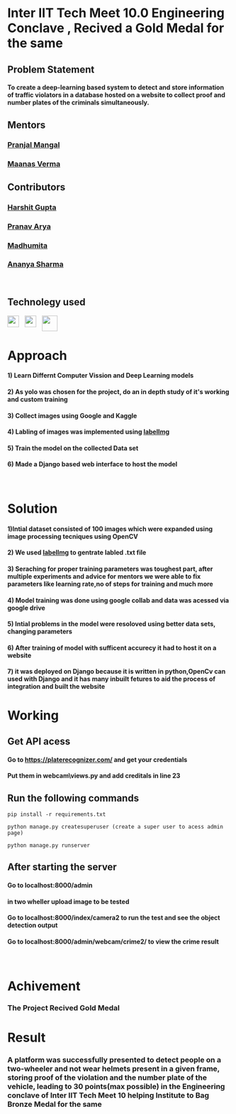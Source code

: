 # Inter IIT Tech Meet 10.0 Engineering Conclave , Recived a Gold Medal for the same

## Problem Statement

#### To create a deep-learning based system to detect and store information of traffic violators in a database hosted on a website to collect proof and number plates of the criminals simultaneously.

## Mentors

### [Pranjal Mangal](https://github.com/mangalpranjal)
### [Maanas Verma](https://github.com/Maanas-Verma)

## Contributors 

### [Harshit Gupta](https://github.com/Daredevil5053728)
### [Pranav Arya](https://github.com/pranav-iitr)
### [Madhumita](https://github.com/madhu7988)
### [Ananya Sharma](https://github.com/sharmaananya-14)
<br/>

## Technolegy used

<img align="left" width="26px" src="https://cdn.jsdelivr.net/gh/devicons/devicon/icons/django/django-plain.svg" style="padding-right:10px;" />
<img align="left"  width="26px" src="https://cdn.jsdelivr.net/gh/devicons/devicon/icons/opencv/opencv-original-wordmark.svg" style="padding-right:10px;" />
<img align="left"  width="35px" src="https://cdn.analyticsvidhya.com/wp-content/uploads/2018/12/yologo_2-850x451.png"  />
<br/>
<br/>

###

# Approach

#### 1) Learn Differnt Computer Vission and Deep Learning models

#### 2) As yolo was chosen for the project, do an in depth study of it's working and custom training 

#### 3) Collect images using Google and Kaggle

#### 4) Labling of images was implemented using [labelImg](https://github.com/tzutalin/labelImg)

#### 5) Train the model on the collected Data set 

#### 6) Made a Django based web interface to host the model

<br/>

# Solution

#### 1)Intial dataset consisted of 100 images which were expanded using image processing tecniques using OpenCV

#### 2) We used  [labelImg](https://github.com/tzutalin/labelImg) to gentrate labled .txt file

#### 3) Seraching for proper training parameters was toughest part, after multiple experiments and advice for mentors we were able to fix parameters like learning rate,no of steps for training and much more

#### 4) Model training was done using google collab and data was acessed via google drive 

#### 5) Intial problems in the model were resoloved using better data sets, changing parameters

#### 6) After training of model with sufficent accurecy it had to host it on a website

#### 7) it was deployed on Django because it is written in python,OpenCv can used with Django and it has many inbuilt fetures to aid the process of integration and built the website




# Working

## Get API acess

#### Go to https://platerecognizer.com/ and get your credentials

#### Put them in webcam\views.py and add creditals in line 23
## Run the following commands


```
pip install -r requirements.txt

python manage.py createsuperuser (create a super user to acess admin page)   

python manage.py runserver
```
## After starting the server

#### Go to localhost:8000/admin 
#### in two wheller upload image to be tested 

#### Go to localhost:8000/index/camera2 to run the test and see the object detection output

#### Go to localhost:8000/admin/webcam/crime2/ to view the crime result

<br/>

# Achivement

### The Project Recived Gold Medal 

# Result

### A platform was successfully presented to detect people on a two-wheeler and not wear helmets present in a given frame, storing proof of the violation and the number plate of the vehicle, leading to 30 points(max possible) in the Engineering conclave of Inter IIT Tech Meet 10 helping Institute to Bag Bronze Medal for the same   
